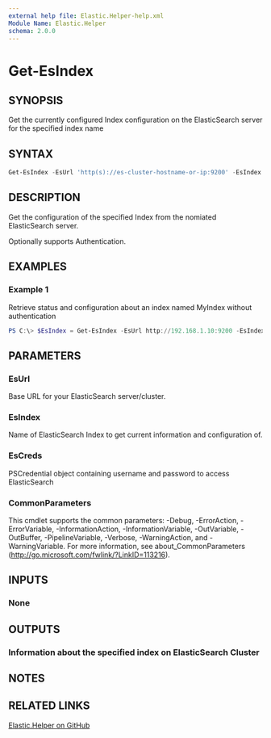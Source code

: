 ```yaml
---
external help file: Elastic.Helper-help.xml
Module Name: Elastic.Helper
schema: 2.0.0
---
```


# Get-EsIndex

## SYNOPSIS

Get the currently configured Index configuration on the ElasticSearch server for the specified index name

## SYNTAX

```powershell
Get-EsIndex -EsUrl 'http(s)://es-cluster-hostname-or-ip:9200' -EsIndex 'MyIndex' [-EsCred PSCredentialObject]
```

## DESCRIPTION

Get the configuration of the specified Index from the nomiated ElasticSearch server.

Optionally supports Authentication.

## EXAMPLES

### Example 1

Retrieve status and configuration about an index named MyIndex without authentication

```powershell
PS C:\> $EsIndex = Get-EsIndex -EsUrl http://192.168.1.10:9200 -EsIndex 'MyIndex'
```

## PARAMETERS

### EsUrl

Base URL for your ElasticSearch server/cluster.

### EsIndex

Name of ElasticSearch Index to get current information and configuration of.

### EsCreds

PSCredential object containing username and password to access ElasticSearch

### CommonParameters

This cmdlet supports the common parameters: -Debug, -ErrorAction, -ErrorVariable, -InformationAction, -InformationVariable, -OutVariable, -OutBuffer, -PipelineVariable, -Verbose, -WarningAction, and -WarningVariable. For more information, see about_CommonParameters (<http://go.microsoft.com/fwlink/?LinkID=113216>).

## INPUTS

### None

## OUTPUTS

### Information about the specified index on ElasticSearch Cluster

## NOTES

## RELATED LINKS

[Elastic.Helper on GitHub](https://github.com/jberkers42/Elastic.Helper)
